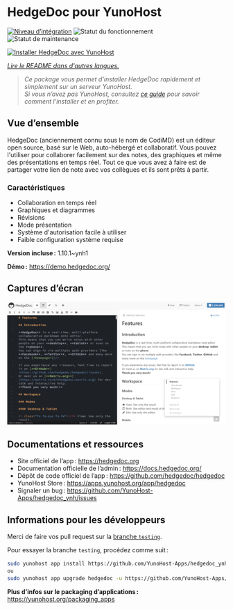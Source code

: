 <!--
Nota bene : ce README est automatiquement généré par <https://github.com/YunoHost/apps/tree/master/tools/readme_generator>
Il NE doit PAS être modifié à la main.
-->

# HedgeDoc pour YunoHost

[![Niveau d’intégration](https://apps.yunohost.org/badge/integration/hedgedoc)](https://ci-apps.yunohost.org/ci/apps/hedgedoc/)
![Statut du fonctionnement](https://apps.yunohost.org/badge/state/hedgedoc)
![Statut de maintenance](https://apps.yunohost.org/badge/maintained/hedgedoc)

[![Installer HedgeDoc avec YunoHost](https://install-app.yunohost.org/install-with-yunohost.svg)](https://install-app.yunohost.org/?app=hedgedoc)

*[Lire le README dans d'autres langues.](./ALL_README.md)*

> *Ce package vous permet d’installer HedgeDoc rapidement et simplement sur un serveur YunoHost.*  
> *Si vous n’avez pas YunoHost, consultez [ce guide](https://yunohost.org/install) pour savoir comment l’installer et en profiter.*

## Vue d’ensemble

HedgeDoc (anciennement connu sous le nom de CodiMD) est un éditeur open source, basé sur le Web, auto-hébergé et collaboratif.
Vous pouvez l'utiliser pour collaborer facilement sur des notes, des graphiques et même des présentations en temps réel. Tout ce que vous avez à faire est de partager votre lien de note avec vos collègues et ils sont prêts à partir.

### Caractéristiques

- Collaboration en temps réel
- Graphiques et diagrammes
- Révisions
- Mode présentation
- Système d'autorisation facile à utiliser
- Faible configuration système requise


**Version incluse :** 1.10.1~ynh1

**Démo :** <https://demo.hedgedoc.org/>

## Captures d’écran

![Capture d’écran de HedgeDoc](./doc/screenshots/screenshot.png)

## Documentations et ressources

- Site officiel de l’app : <https://hedgedoc.org>
- Documentation officielle de l’admin : <https://docs.hedgedoc.org/>
- Dépôt de code officiel de l’app : <https://github.com/hedgedoc/hedgedoc>
- YunoHost Store : <https://apps.yunohost.org/app/hedgedoc>
- Signaler un bug : <https://github.com/YunoHost-Apps/hedgedoc_ynh/issues>

## Informations pour les développeurs

Merci de faire vos pull request sur la [branche `testing`](https://github.com/YunoHost-Apps/hedgedoc_ynh/tree/testing).

Pour essayer la branche `testing`, procédez comme suit :

```bash
sudo yunohost app install https://github.com/YunoHost-Apps/hedgedoc_ynh/tree/testing --debug
ou
sudo yunohost app upgrade hedgedoc -u https://github.com/YunoHost-Apps/hedgedoc_ynh/tree/testing --debug
```

**Plus d’infos sur le packaging d’applications :** <https://yunohost.org/packaging_apps>
